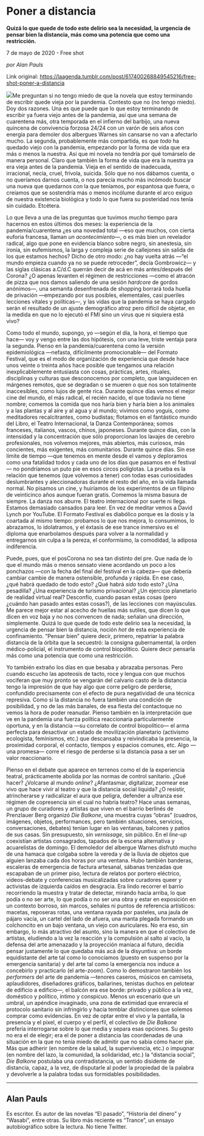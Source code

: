 # Poner a distancia

**Quizá lo que quede de todo este delirio sea la necesidad, la urgencia de pensar bien la distancia, más como una potencia que como una restricción.**

7 de mayo de 2020 - Free shot

_por Alan Pauls_

Link original: https://laagenda.tumblr.com/post/617400268849545216/free-shot-poner-a-distancia

![](https://64.media.tumblr.com/e5cd60045e7ea94e8e8e0fc7aa3d93a6/a4ab3968cba255fa-f8/s500x750/775818b28443c0b9ba766528d1138b78109a42b9.jpg)Me preguntan si no tengo miedo de que la novela que estoy
terminando de escribir quede vieja por la pandemia. Contesto que no (no tengo
miedo). Doy dos razones. Una es que puede que lo que estoy terminando de
escribir ya fuera viejo antes de la pandemia, así que una semana de cuarentena
más, otra temporada en el infierno del barbijo, una nueva quincena de
convivencia forzosa 24/24 con un varón de seis años con energía para demoler
dos albergues Warnes sin cansarse no van a afectarlo mucho. La segunda, probablemente
más compartida, es que *todo* ha
quedado viejo con la pandemia, empezando por la forma de vida que era más o
menos la nuestra. Así que mi novela no tendría por qué tomárselo de manera
personal. Claro que también la forma de vida que era la nuestra ya era vieja
antes de la pandemia. Vieja en el sentido de inadecuada, irracional, necia, cruel,
frívola, suicida. Sólo que no nos dábamos cuenta, o no queríamos darnos cuenta,
o nos parecía mucho más incómodo buscar una nueva que quedarnos con la que
teníamos, por espantosa que fuera, o creíamos que se sostendría más o menos incólume
durante el arco exiguo de nuestra existencia biológica y todo lo que fuera su
posteridad nos tenía sin cuidado. Etcétera.

Lo que
lleva a una de las preguntas que tuvimos *mucho*
tiempo para hacernos en estos últimos dos meses: la experiencia de la
pandemia/cuarentena ¿es una novedad total —eso que muchos, con cierta euforia
francesa, llaman *un acontecimiento*—,
o es más bien un revelador radical, algo que pone en evidencia blanco sobre
negro, sin anestesia, sin ironía, sin eufemismos, la larga y compleja serie de
callejones sin salida de los que estamos hechos? Dicho de otro modo: ¿no hay
vuelta atrás —“el mundo empieza cuando ya no se puede retroceder”, decía
Gombrowicz— y las siglas clásicas a.C/d.C querrán decir de acá en más antes/después
del Corona? ¿O apenas levanten el régimen de restricciones —como el atracón de
pizza que nos damos saliendo de una sesión *hardcore*
de gordos anónimos—, una semanita desenfrenada de shopping borrará toda huella
de privación —empezando por sus posibles, elementales, casi pueriles lecciones
vitales y políticas—, y las vidas que la pandemia se haya cargado serán el resultado
de un ajuste demográfico atroz pero difícil de objetar, en la medida en que no
lo ejecutó el FMI sino un virus que ni siquiera está vivo?

Como
todo el mundo, supongo, yo —según el día, la hora, el tiempo que hace— voy y
vengo entre las dos hipótesis, con una leve, triste ventaja para la segunda.
Pienso en la pandemia/cuarentena como la versión epidemiológica —nefasta, difícilmente
promocionable— del Formato Festival, que es el modo de organización de
experiencia que desde hace unos veinte o treinta años hace posible que tengamos
una relación inexplicablemente entusiasta con cosas, prácticas, artes, rituales,
disciplinas y culturas que desconocemos por completo, que languidecen en
márgenes remotos, que se degradan o se mueren o que nos son totalmente inaccesibles,
como lujos de gente rica. Durante quince días vemos el mejor cine del mundo, el
más radical, el recién nacido, el que todavía no tiene nombre; comemos la
comida que nos haría bien y haría bien a los animales y a las plantas y al aire
y al agua y al mundo; vivimos como yoguis, como meditadores recalcitrantes,
como budistas; flotamos en el fantástico mundo del Libro, el Teatro
Internacional, la Danza Contemporánea; somos franceses, italianos, vascos,
chinos, japoneses. Durante quince días, con la intensidad y la concentración que
sólo proporcionan los lavajes de cerebro profesionales, nos volvemos mejores,
más abiertos, más curiosos, más concientes, más exigentes, más comunitarios. Durante
quince días. Sin ese límite de tiempo —que tenemos en mente desde el vamos y
deploramos como una fatalidad todos y cada uno de los días que pasamos en el
festival— no pondríamos un puto pie en esos circos políglotas. La prueba es la
relación que tenemos (que volvemos a tener) con todas esas curiosidades deslumbrantes
y aleccionadoras durante el resto del año, en la vida llamada normal. No
pisamos un cine, y huiríamos de los experimentos de un filipino de veinticinco
años aunque fueran gratis. Comemos la misma basura de siempre. La danza nos
aburre. El teatro internacional por suerte ni llega. Estamos demasiado cansados
para leer. En vez de meditar vemos a David Lynch por YouTube. El Formato Festival
es diabólico porque es la dosis y la coartada al mismo tiempo: probamos lo que
nos mejora, lo consumimos, lo abrazamos, lo idolatramos, y el éxtasis de ese
trance inmersivo es el diploma que enarbolamos después para volver a la
normalidad y entregarnos sin culpa a la pereza, el conformismo, la comodidad,
la adiposa indiferencia.

Puede,
pues, que el posCorona no sea tan distinto del pre. Que nada de lo que el mundo
más o menos sensato viene acordando un poco a los ponchazos —con la fecha del
final del festival en la cabeza— que debería cambiar cambie de manera
ostensible, profunda y rápida. En ese caso, ¿qué habrá quedado de todo esto?
¿Qué habrá *sido* todo esto? ¿Una
pesadilla? ¿Una experiencia de turismo privacional? ¿Un ejercicio planetario de
realidad virtual real? Desconfío, cuando pasan estas cosas (pero ¿cuándo han
pasado antes estas cosas?), de las lecciones con mayúsculas. Me parece mejor
estar al acecho de huellas más sutiles, que dicen lo que dicen en voz baja y no
nos convencen de nada; señalan una dirección, simplemente. Quizá lo que quede
de todo este delirio sea la necesidad, la urgencia de pensar bien la distancia,
noción *hot* de esta experiencia de
confinamiento. “Pensar bien” quiere decir, primero, repatriar la palabra
distancia de la órbita que la secuestró: la consigna gubernamental, la orden médico-policial,
el instrumento de control biopolítico. Quiere decir pensarla más como una
potencia que como una restricción.

Yo
también extraño los días en que besaba y abrazaba personas. Pero cuando escucho
las apoteosis de tacto, roce y lengua con que muchos vociferan que muy pronto se
vengarán del calvario casto de la distancia tengo la impresión de que hay algo
que corre peligro de perderse, confundido precisamente con el efecto de pura
negatividad de una técnica represiva. Como si la distancia no fuera también una
condición de posibilidad, y no de las más banales, de esa fiesta del contactoque no vemos la hora de poder reanudar.
Pienso también en la interpretación que ve en la pandemia una fuerza política
reaccionaria particularmente oportuna, y en la distancia —su correlato de
control biopolítico— el arma perfecta para desactivar un estado de movilización
planetario (activismo ecologista, feminismos, etc.) que descansaba y
reivindicaba la presencia, la proximidad corporal, el contacto, tiempos y
espacios comunes, etc. Algo —una promesa— corre el riesgo de perderse si la
distancia pasa a ser un valor reaccionario.

Pienso
en el debate que aparece en terrenos como el de la experiencia teatral,
prácticamente abolida por las normas de control sanitario. ¿Qué hacer?
¿Volcarse al mundo *online*? ¿Afantasmar,
digitalizar, zoomear ese vivo que hace vivir al teatro y que la distancia
social liquida? ¿O resistir, atrincherarse y radicalizar el aura que peligra,
defender a ultranza ese régimen de copresencia sin el cual no habría teatro? Hace
unas semanas, un grupo de curadores y artistas que viven en el barrio berlinés
de Prenzlauer Berg organizó *Die Balkone*,
una muestra cuyas “obras” (cuadros, imágenes, objetos, performances, pero
también situaciones, servicios, conversaciones, debates) tenían lugar en las
ventanas, balcones y patios de sus casas. Sin presupuesto, sin *vernissage*, sin público. En el *line-up* coexistían artistas consagrados,
tapados de la escena alternativa y acuarelistas de domingo. El demoledor del
albergue Warnes disfrutó mucho de una hamaca que colgaba sobre la vereda y de la
lluvia de objetos que alguien lanzaba cada dos horas por una ventana. Hubo
también banderas, escaleras de emergencia de factura artesanal, sábanas
trenzadas que escapaban de un primer piso, lectura de relatos por portero
eléctrico, videos-debate y conferencias musicalizadas sobre curadores queer y
activistas de izquierda caídos en desgracia. Era lindo recorrer el barrio
recorriendo la muestra y tratar de detectar, mirando hacia arriba, lo que podía
o no ser arte, lo que podía o no ser una obra y estar en exposición en un
contexto borroso, sin marcos, señales ni puntos de referencia artísticos:
macetas, reposeras rotas, una ventana rayada por pasteles, una jaula de pájaro
vacía, un cartel del lado de afuera, una manta plegada formando un colchoncito
en un bajo ventana, un viejo con auriculares. No era eso, sin embargo, lo más atractivo
del asunto, sino la manera en que el colectivo de artistas, eludiendo a la vez la
reacción y la compulsión al salto al vacío, la defensa del arte amenazado y la
proyección maníaca al futuro, decidía pensar justamente lo que quedaba más acá
de la disyuntiva: un borde equidistante del arte tal como lo conocíamos (puesto
en suspenso por la emergencia sanitaria) y del arte tal como la emergencia nos induce
a concebirlo y practicarlo (el arte-zoom). Como lo demostraron también los *performers* del arte de pandemia —tenores
caseros, músicos en camiseta, aplaudidores, diseñadores gráficos, bailarines,
tenistas duchos en pelotear de edificio a edificio—*,* el balcón era ese borde: privado y público a la vez, doméstico y
político, íntimo y conspicuo. Menos un escenario que un umbral, un apéndice
invaginado, una zona de extimidad que enrarecía el protocolo sanitario sin
infringirlo y hacía temblar distinciones que solemos comprar como evidencias.
En vez de optar entre el vivo y la pantalla, la presencia y el pixel, el cuerpo
y el perfil, el colectivo de *Die Balkone*
prefería interrogarse sobre lo que media y separa esas opciones. Su gesto no
era el de elegir; era el de poner a distancia las coordenadas de una situación
en la que no tenía miedo de admitir que no sabía cómo hacer pie. Más que adherir
(en nombre de la salud, la supervivencia, etc.) o impugnar (en nombre del lazo,
la comunidad, la solidaridad, etc.) la “distancia social”, *Die Balkone* postulaba una contradistancia, un sentido disidente de
distancia, capaz, a la vez, de disputarle al poder la propiedad de la palabra y
devolverle a la palabra todas sus formidables posibilidades.    



---

 Alan Pauls
-----------

 Es escritor. Es autor de las novelas “El pasado”, “Historia del dinero” y “Wasabi”, entre otras. Su libro más reciente es “Trance”, un ensayo autobiográfico sobre la lectura. No tiene Twitter.


